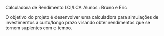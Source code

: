 Calculadora de Rendimento LCI/LCA
Alunos : Bruno e Eric


O objetivo do projeto é desenvolver uma calculadora para simulações de investimentos 
a curto/longo prazo visando obter rendimentos que se tornem suplentes com o tempo.

